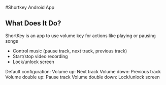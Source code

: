 #Shortkey Android App

## What Does It Do?

ShortKey is an app to use volume key for actions like playing or pausing songs

- Control music (pause track, next track, previous track)
- Start/stop video recording
- Lock/unlock screen

Default configuration:
Volume up: Next track
Volume down: Previous track
Volume double up: Pause track
Volume double down: Lock/unlock screen
